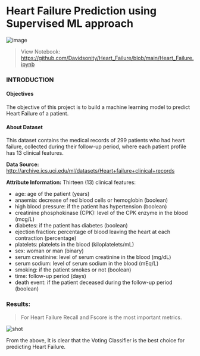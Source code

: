 # **Heart Failure Prediction using Supervised ML approach**

![image](https://user-images.githubusercontent.com/96771321/189802385-c30359f6-3a21-4aae-b105-4ab51bc30a19.png)

> View Notebook: https://github.com/Davidsonity/Heart_Failure/blob/main/Heart_Failure.ipynb


### **INTRODUCTION**
#### **Objectives**
The objective of this project is to build a machine learning model to predict Heart Failure of a patient.

#### **About Dataset**
This dataset contains the medical records of 299 patients who had heart failure, collected during their follow-up period, where each patient profile has 13 clinical features. 

**Data Source:** http://archive.ics.uci.edu/ml/datasets/Heart+failure+clinical+records

**Attribute Information:**
Thirteen (13) clinical features:
- age: age of the patient (years)
- anaemia: decrease of red blood cells or hemoglobin (boolean)
- high blood pressure: if the patient has hypertension (boolean)
- creatinine phosphokinase (CPK): level of the CPK enzyme in the blood (mcg/L)
- diabetes: if the patient has diabetes (boolean)
- ejection fraction: percentage of blood leaving the heart at each contraction (percentage)
- platelets: platelets in the blood (kiloplatelets/mL)
- sex: woman or man (binary)
- serum creatinine: level of serum creatinine in the blood (mg/dL)
- serum sodium: level of serum sodium in the blood (mEq/L)
- smoking: if the patient smokes or not (boolean)
- time: follow-up period (days)
- death event: if the patient deceased during the follow-up period (boolean)

### Results: 
> For Heart Failure Recall and Fscore is the most important metrics.

![shot](https://user-images.githubusercontent.com/96771321/214642905-926ca64b-68f3-4c04-aa42-89569c75bd1d.jpg)


From the above, It is clear that the Voting Classifier is the best choice for predicting Heart Failure.
